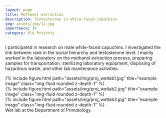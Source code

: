 ```yaml
---
layout: page
title: Methanol extraction
description: Testosterone in white-faced capuchins
img: assets/img/12.jpg
importance: 34
category: Old Projects
---
```


I participated in research on male white-faced capuchins. I investigated the link between rank in the social hierarchy and testosterone level. I mainly worked in the laboratory on the methanol extraction process, preparing samples for transportation, sterilizing laboratory equipment, disposing of hazardous waste, and other lab maintenance activities.

<div class="row">
    <div class="col-sm mt-3 mt-md-0">
        {% include figure.html path="assets/img/proj_wetlab1.jpg" title="example image" class="img-fluid rounded z-depth-1" %}
    </div>
    <div class="col-sm mt-3 mt-md-0">
        {% include figure.html path="assets/img/proj_wetlab2.jpg" title="example image" class="img-fluid rounded z-depth-1" %}
    </div>
    <div class="col-sm mt-3 mt-md-0">
        {% include figure.html path="assets/img/proj_wetlab3.jpg" title="example image" class="img-fluid rounded z-depth-1" %}
    </div>
</div>
<div class="caption">
    Wet lab at the Department of Primatology.
</div>
